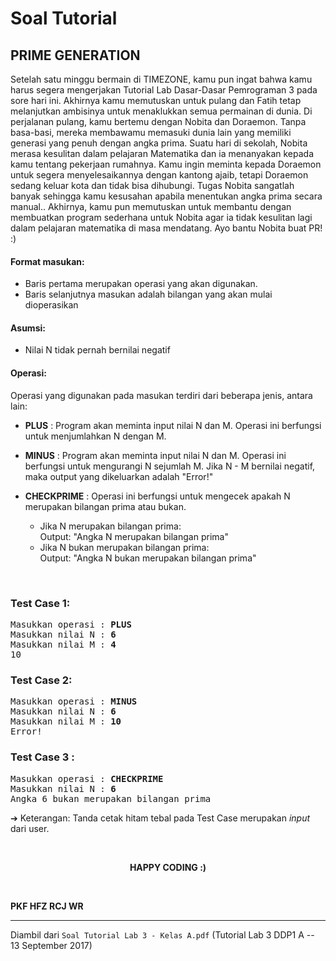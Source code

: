 # Soal Tutorial

## PRIME GENERATION

Setelah satu minggu bermain di TIMEZONE, kamu pun ingat bahwa kamu harus segera
mengerjakan Tutorial Lab Dasar-Dasar Pemrograman 3 pada sore hari ini.
Akhirnya kamu memutuskan untuk pulang dan Fatih tetap melanjutkan ambisinya
untuk menaklukkan semua permainan di dunia. Di perjalanan pulang, kamu bertemu
dengan Nobita dan Doraemon. Tanpa basa-basi, mereka membawamu memasuki dunia
lain yang memiliki generasi yang penuh dengan angka prima. Suatu hari di
sekolah, Nobita merasa kesulitan dalam pelajaran Matematika dan ia menanyakan
kepada kamu tentang pekerjaan rumahnya. Kamu ingin meminta kepada Doraemon
untuk segera menyelesaikannya dengan kantong ajaib, tetapi Doraemon sedang
keluar kota dan tidak bisa dihubungi. Tugas Nobita sangatlah banyak sehingga
kamu kesusahan apabila menentukan angka prima secara manual.. Akhirnya, kamu
pun memutuskan untuk membantu dengan membuatkan program sederhana untuk Nobita
agar ia tidak kesulitan lagi dalam pelajaran matematika di masa mendatang.
Ayo bantu Nobita buat PR! :)

#### Format masukan:

- Baris pertama merupakan operasi yang akan digunakan.
- Baris selanjutnya masukan adalah bilangan yang akan mulai dioperasikan

#### Asumsi:

- Nilai N tidak pernah bernilai negatif

#### Operasi:

Operasi yang digunakan pada masukan terdiri dari beberapa jenis, antara lain:

- **PLUS** :
  Program akan meminta input nilai N dan M. Operasi ini berfungsi untuk
  menjumlahkan N dengan M.

- **MINUS** :
  Program akan meminta input nilai N dan M. Operasi ini berfungsi untuk
  mengurangi N sejumlah M. Jika N - M bernilai negatif, maka output yang
  dikeluarkan adalah "Error!"

- **CHECKPRIME** :
  Operasi ini berfungsi untuk mengecek apakah N merupakan bilangan prima atau
  bukan.
  - Jika N merupakan bilangan prima:  
    Output: "Angka N merupakan bilangan prima"
  - Jika N bukan merupakan bilangan prima:  
    Output: "Angka N bukan merupakan bilangan prima"

<br>

### Test Case 1:

<pre>
Masukkan operasi : <b>PLUS</b>
Masukkan nilai N : <b>6</b>
Masukkan nilai M : <b>4</b>
10
</pre>

### Test Case 2:

<pre>
Masukkan operasi : <b>MINUS</b>
Masukkan nilai N : <b>6</b>
Masukkan nilai M : <b>10</b>
Error!
</pre>

### Test Case 3 :

<pre>
Masukkan operasi : <b>CHECKPRIME</b>
Masukkan nilai N : <b>6</b>
Angka 6 bukan merupakan bilangan prima
</pre>

➔ Keterangan: Tanda cetak hitam tebal pada Test Case merupakan *input* dari
user.

<br>

<p style="text-align: center;"><strong>HAPPY CODING :)</strong></p>

<br>

**PKF HFZ RCJ WR**

---

Diambil dari `Soal Tutorial Lab 3 - Kelas A.pdf` (Tutorial Lab 3 DDP1 A
\-- 13 September 2017)
